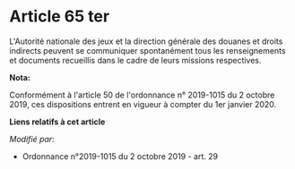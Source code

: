 # Article 65 ter

L'Autorité nationale des jeux et la direction générale des douanes et droits indirects peuvent se communiquer spontanément
tous les renseignements et documents recueillis dans le cadre de leurs missions respectives.

**Nota:**

Conformément à l'article 50 de l'ordonnance n° 2019-1015 du 2 octobre 2019, ces dispositions entrent en vigueur à compter du
1er janvier 2020.

**Liens relatifs à cet article**

_Modifié par_:

  - Ordonnance n°2019-1015 du 2 octobre 2019 - art. 29
